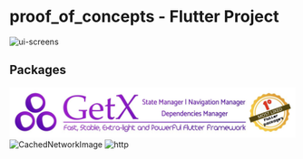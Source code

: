 # proof_of_concepts - Flutter Project


![ui-screens](https://github.com/aryany9/proof_of_concepts/blob/masters/assets/screen.gif)

## Packages
![GETX](https://raw.githubusercontent.com/jonataslaw/getx-community/master/get.png)
![CachedNetworkImage](https://img.shields.io/badge/Cached_Network_Image-430098?style=for-the-badge&logo=dart&logoColor=white)
![http](https://img.shields.io/badge/http-FAFBED?style=for-the-badge&logo=dart&logoColor=blue)

